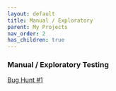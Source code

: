 ```yaml
---
layout: default
title: Manual / Exploratory
parent: My Projects
nav_order: 2
has_children: true
---
```


### Manual / Exploratory Testing
[Bug Hunt #1](https://github.com/bunsonh/qa-learning-path/tree/main/Bug-Hunt-1)